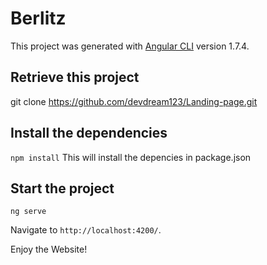 # Berlitz

This project was generated with [Angular CLI](https://github.com/angular/angular-cli) version 1.7.4.

## Retrieve this project
git clone https://github.com/devdream123/Landing-page.git

## Install the dependencies
`npm install`
This will install the depencies in package.json

## Start the project
`ng serve`

 Navigate to `http://localhost:4200/`.

Enjoy the Website!
